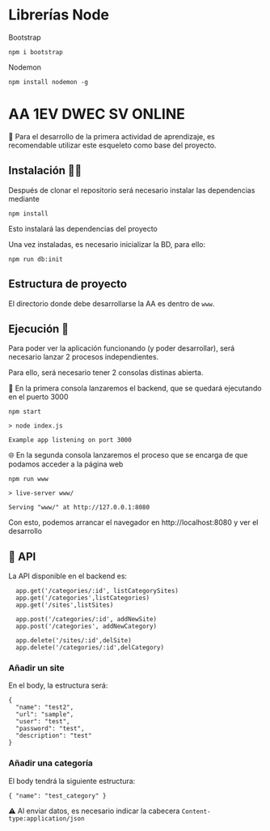 # Librerías Node
Bootstrap
```
npm i bootstrap

```
Nodemon 

```
npm install nodemon -g
```


# AA 1EV DWEC SV ONLINE

📖 Para el desarrollo de la primera actividad de aprendizaje, es recomendable utilizar este esqueleto como base del proyecto.

## Instalación 👩‍💻

Después de clonar el repositorio será necesario instalar las dependencias mediante
```
npm install
```

Esto instalará las dependencias del proyecto

Una vez instaladas, es necesario inicializar la BD, para ello:

```
npm run db:init
```

## Estructura de proyecto

El directorio donde debe desarrollarse la AA es dentro de `www`.

## Ejecución 🏃

Para poder ver la aplicación funcionando (y poder desarrollar), será necesario lanzar 2 procesos independientes.

Para ello, será necesario tener 2 consolas distinas abierta.

💾 En la primera consola lanzaremos el backend, que se quedará ejecutando en el puerto 3000
```
npm start

> node index.js

Example app listening on port 3000
```


🌐 En la segunda consola lanzaremos el proceso que se encarga de que podamos acceder a la página web
```
npm run www

> live-server www/

Serving "www/" at http://127.0.0.1:8080
```

Con esto, podemos arrancar el navegador en http://localhost:8080 y ver el desarrollo

## 🚀 API

La API disponible en el backend es:

```
  app.get('/categories/:id', listCategorySites)
  app.get('/categories',listCategories)
  app.get('/sites',listSites)

  app.post('/categories/:id', addNewSite)
  app.post('/categories', addNewCategory)

  app.delete('/sites/:id',delSite)
  app.delete('/categories/:id',delCategory)
```

### Añadir un site
En el body, la estructura será:
```
{
  "name": "test2",
  "url": "sample",
  "user": "test",
  "password": "test",
  "description": "test"
}
```

### Añadir una categoría
El body tendrá la siguiente estructura:

```
{ "name": "test_category" }
```

⚠️  Al enviar datos, es necesario indicar la cabecera `Content-type:application/json`